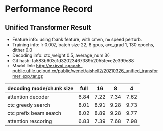 # Performance Record

## Unified Transformer Result

* Feature info: using fbank feature, with cmvn, no speed perturb.
* Training info: lr 0.002, batch size 22, 8 gpus, acc_grad 1, 130 epochs, dither 0.0
* Decoding info: ctc_weight 0.5, average_num 30
* Git hash: fa583b603c1d32023467389b2055fece2e399e88
* Model link: http://mobvoi-speech-public.ufile.ucloud.cn/public/wenet/aishell2/20210326_unified_transformer_exp.tar.gz

| decoding mode/chunk size | full | 16   | 8    | 4    |
|--------------------------|------|------|------|------|
| attention decoder        | 6.84 | 7.22 | 7.34 | 7.62 |
| ctc greedy search        | 8.01 | 8.91 | 9.28 | 9.73 |
| ctc prefix beam search   | 8.02 | 8.89 | 9.28 | 9.77 |
| attention rescoring      | 6.83 | 7.39 | 7.68 | 7.98 |
